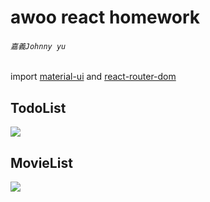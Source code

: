 awoo react homework
===

###### `嘉義Johnny yu`

import [material-ui](https://material-ui.com/) and [react-router-dom](https://reacttraining.com/react-router/web/guides/quick-start)

## TodoList
![](https://media.giphy.com/media/JNmqzJnswUYuoccyNC/giphy.gif)

## MovieList
![](https://media.giphy.com/media/dTVZfFYNq7QFko7Y9r/giphy.gif)


